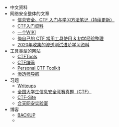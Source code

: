 - 中文资料
- 网络安全整体的文章
	- [信息安全、CTF 入门与学习方法笔记（持续更新）](https://marlous.github.io/2018/12/09/%E4%BF%A1%E6%81%AF%E5%AE%89%E5%85%A8%E3%80%81CTF%20%E5%85%A5%E9%97%A8%E4%B8%8E%E5%AD%A6%E4%B9%A0%E6%96%B9%E6%B3%95%E7%AC%94%E8%AE%B0%EF%BC%88%E6%8C%81%E7%BB%AD%E6%9B%B4%E6%96%B0%EF%BC%89/#5-CTF-%E5%86%85%E5%AE%B9%E3%80%81%E8%B5%84%E6%96%99%E3%80%81%E5%B7%A5%E5%85%B7%E3%80%81%E6%BC%94%E7%BB%83%E5%B9%B3%E5%8F%B0)
	- [CTF入门资料](https://blog.csdn.net/weixin_39664643/article/details/108315722)
	- [一个WIKI](https://hackmd.io/@Ov16q5H6T3CZG6TE4dlqrA/BJJk2x3N7#XXE)
	- [俺自己的 CTF 常用工具使用 & 初学经验整理](https://zhangmaimai.com/2021/10/30/max-ctf-tools-and-exp/)
	- [2020年收集的渗透测试进阶学习资料](https://www.cnhackteam.org/topic/1001/?btwaf=43553764)
- 工具类型的网站
	- [CTFTools](https://ctftools.com/down/)
	- [CTF编码](http://www.hiencode.com/)
	- [Personal CTF Toolkit](https://github.com/Harmoc/CTFTools)
	- [渗透师导航](https://www.shentoushi.top/knowledge)
- 习题
	- [Writeups](https://github.com/susers/Writeups)
	- [全国大学生信息安全竞赛真题（CTF）](https://blog.csdn.net/Toufahaizai/article/details/89002051)
	- [CTF-Site](https://github.com/myndtt/CTF-Site)
	- [合天网安实验室](https://www.hetianlab.com/pages/CTFLaboratory.jsp)
- 博客
	- [BACKUP](https://4hou.win/wordpress/?cat=3388)
	-